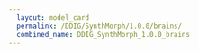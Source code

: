 ```yaml
---
  layout: model_card
  permalink: /DDIG/SynthMorph/1.0.0/brains/
  combined_name: DDIG_SynthMorph_1.0.0_brains
---
```

